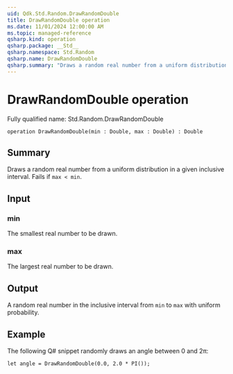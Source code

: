 ```yaml
---
uid: Qdk.Std.Random.DrawRandomDouble
title: DrawRandomDouble operation
ms.date: 11/01/2024 12:00:00 AM
ms.topic: managed-reference
qsharp.kind: operation
qsharp.package: __Std__
qsharp.namespace: Std.Random
qsharp.name: DrawRandomDouble
qsharp.summary: "Draws a random real number from a uniform distribution in a given inclusive interval. Fails if `max < min`."
---
```


# DrawRandomDouble operation

Fully qualified name: Std.Random.DrawRandomDouble

```qsharp
operation DrawRandomDouble(min : Double, max : Double) : Double
```

## Summary
Draws a random real number from a uniform distribution
in a given inclusive interval. Fails if `max < min`.

## Input
### min
The smallest real number to be drawn.
### max
The largest real number to be drawn.

## Output
A random real number in the inclusive interval from `min` to `max` with
uniform probability.

## Example
The following Q# snippet randomly draws an angle between 0 and 2π:
```qsharp
let angle = DrawRandomDouble(0.0, 2.0 * PI());
```
